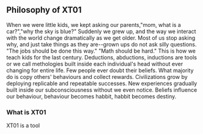 ## Philosophy of XT01
When we were little kids, we kept asking our parents,"mom, what is a car?","why the sky is blue?" Suddenly we grew up, and the way we interact with the world
change dramatically as we get older. Most of us stop asking why, and just take things as they are--grown ups do not ask silly questions. "The jobs should be done this way."
"Math should be hard." This is how we teach kids for the last century. Deductions, abductions, inductions are tools or we call methologies built inside each individual's head without ever changing for entire life. Few people ever doubt their beliefs. What majority do is copy others' behaviours and collect rewards. Civilizations grow by deploying replicable and repeatable successes. New experiences gradually built inside our subconsciousness without we even notice. Beliefs influence our behaviour, behaviour becomes habbit, habbit becomes destiny. 


### What is XT01
XT01 is a tool 
